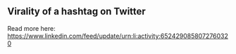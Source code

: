 ## Virality of a hashtag on Twitter

Read more here: https://www.linkedin.com/feed/update/urn:li:activity:6524290858072760320
